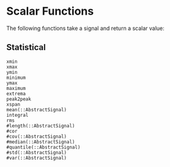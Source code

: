 # Scalar Functions

The following functions take a signal and return a scalar value:

## Statistical

```@docs
xmin
xmax
ymin
minimum
ymax 
maximum
extrema
peak2peak
xspan
mean(::AbstractSignal)
integral
rms
#length(::AbstractSignal)
#cor
#cov(::AbstractSignal)
#median(::AbstractSignal)
#quantile(::AbstractSignal)
#std(::AbstractSignal)
#var(::AbstractSignal)
```
